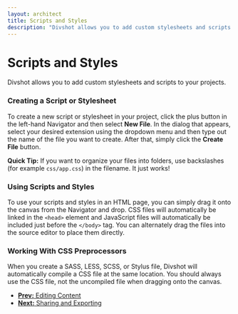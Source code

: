 ```yaml
---
layout: architect
title: Scripts and Styles
description: "Divshot allows you to add custom stylesheets and scripts to your projects. Here's how."
---
```


# Scripts and Styles

<p class='lead'>Divshot allows you to add custom stylesheets and scripts to your projects.</p>

### Creating a Script or Stylesheet

To create a new script or stylesheet in your project, click the plus button in the left-hand
Navigator and then select **New File**. In the dialog that appears, select your desired extension
using the dropdown menu and then type out the name of the file you want to create. After that, simply
click the **Create File** button.

<div class='alert alert-success'><b>Quick Tip:</b> If you want to organize your files into folders,
use backslashes (for example <code>css/app.css</code>) in the filename. It just works!</div>

### Using Scripts and Styles

To use your scripts and styles in an HTML page, you can simply drag it onto the canvas from the 
Navigator and drop. CSS files will automatically be linked in the `<head>` element and JavaScript files
will automatically be included just before the `</body>` tag. You can alternately drag the files
into the source editor to place them directly.

### Working With CSS Preprocessors

When you create a SASS, LESS, SCSS, or Stylus file, Divshot will automatically compile a CSS file at the
same location. You should always use the CSS file, not the uncompiled file when dragging onto the canvas.

<ul class="pager">
  <li><a href="/architect/guides/content"><b>Prev:</b> Editing Content</a></li>
  <li><a href="/architect/guides/export"><b>Next:</b> Sharing and Exporting</a></li>
</ul>